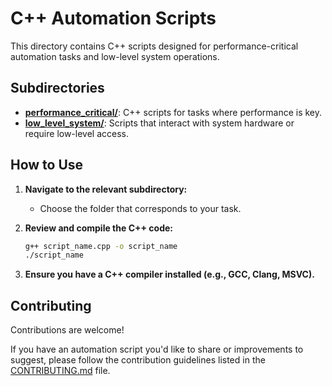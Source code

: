 # C++ Automation Scripts

This directory contains C++ scripts designed for performance-critical automation tasks and low-level system operations.

## Subdirectories

- **[performance_critical/](performance_critical/)**: C++ scripts for tasks where performance is key.
- **[low_level_system/](low_level_system/)**: Scripts that interact with system hardware or require low-level access.

## How to Use

1. **Navigate to the relevant subdirectory:**
   - Choose the folder that corresponds to your task.

2. **Review and compile the C++ code:**
   ```bash
   g++ script_name.cpp -o script_name
   ./script_name
   ```

3. **Ensure you have a C++ compiler installed (e.g., GCC, Clang, MSVC).**

## Contributing

Contributions are welcome! 

If you have an automation script you'd like to share or improvements to suggest, please follow the contribution guidelines listed in the [CONTRIBUTING.md](../CONTRIBUTING.md)  file.